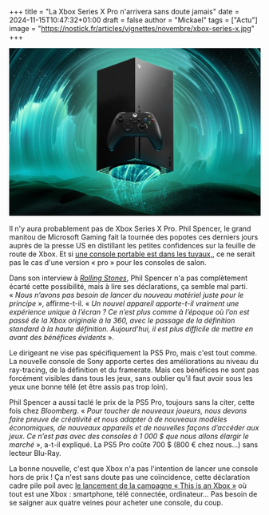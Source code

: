 +++
title = "La Xbox Series X Pro n'arrivera sans doute jamais"
date = 2024-11-15T10:47:32+01:00
draft = false
author = "Mickael"
tags = ["Actu"]
image = "https://nostick.fr/articles/vignettes/novembre/xbox-series-x.jpg"
+++

![Xbox Series X](xbox-series-x.jpg "")

Il n'y aura probablement pas de Xbox Series X Pro. Phil Spencer, le grand manitou de Microsoft Gaming fait la tournée des popotes ces derniers jours auprès de la presse US en distillant les petites confidences sur la feuille de route de Xbox. Et si [une console portable est dans les tuyaux,](https://nostick.fr/articles/2024/novembre/1311-xbox-portable-pas-avant-plusieurs-annes/), ce ne serait pas le cas d'une version « pro » pour les consoles de salon.

Dans son interview à *[Rolling Stones](https://www.rollingstone.com/culture/rs-gaming/xbox-console-future-cloud-ceo-phil-spencer-1235166597/)*, Phil Spencer n'a pas complètement écarté cette possibilité, mais à lire ses déclarations, ça semble mal parti. « *Nous n’avons pas besoin de lancer du nouveau matériel juste pour le principe* », affirme-t-il. « *Un nouvel appareil apporte-t-il vraiment une expérience unique à l’écran ? Ce n’est plus comme à l’époque où l’on est passé de la Xbox originale à la 360, avec le passage de la définition standard à la haute définition. Aujourd’hui, il est plus difficile de mettre en avant des bénéfices évidents* ».

Le dirigeant ne vise pas spécifiquement la PS5 Pro, mais c'est tout comme. La nouvelle console de Sony apporte certes des améliorations au niveau du ray-tracing, de la définition et du framerate. Mais ces bénéfices ne sont pas forcément visibles dans tous les jeux, sans oublier qu'il faut avoir sous les yeux une bonne télé (et être assis pas trop loin).

Phil Spencer a aussi taclé le prix de la PS5 Pro, toujours sans la citer, cette fois chez *Bloomberg*. « *Pour toucher de nouveaux joueurs, nous devons faire preuve de créativité et nous adapter à de nouveaux modèles économiques, de nouveaux appareils et de nouvelles façons d’accéder aux jeux. Ce n’est pas avec des consoles à 1 000 $ que nous allons élargir le marché* », a-t-il expliqué. La PS5 Pro coûte 700 $ (800 € chez nous…) sans lecteur Blu-Ray.

La bonne nouvelle, c'est que Xbox n'a pas l'intention de lancer une console hors de prix ! Ça n'est sans doute pas une coïncidence, cette déclaration cadre pile poil avec [le lancement de la campagne « This is an Xbox »](https://nostick.fr/articles/2024/novembre/1411-tout-est-une-xbox-maintenant/) où tout est une Xbox : smartphone, télé connectée, ordinateur… Pas besoin de se saigner aux quatre veines pour acheter une console, du coup.